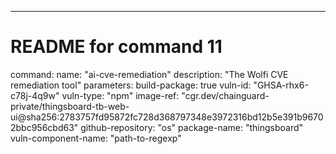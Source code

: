 ---
# README for command 11
command:
name: "ai-cve-remediation"
description: "The Wolfi CVE remediation tool"
parameters:
build-package: true
vuln-id: "GHSA-rhx6-c78j-4q9w"
vuln-type: "npm"
image-ref: "cgr.dev/chainguard-private/thingsboard-tb-web-ui@sha256:2783757fd95872fc728d368797348e3972316bd12b5e391b96702bbc956cbd63"
github-repository: "os"
package-name: "thingsboard"
vuln-component-name: "path-to-regexp"